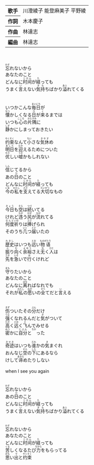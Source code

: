 
<table>

<tbody>
<tr>
<th>歌手</th>
<td>川澄綾子 能登麻美子 平野綾</td>
</tr>

<tr>
<th>作詞</th>
<td>木本慶子</td>
</tr>

<tr>
<th>作曲</th>
<td>林達志</td>
</tr>

<tr>
<th>編曲</th>
<td>林達志</td>
</tr>

</tbody>
</table>
<br>
<br>
<div>
<ruby>忘<rp>(</rp><rt>わす</rt><rp>)</rp></ruby>れないから<br>
あなたのこと<br>
どんなに<ruby>时间<rp>(</rp><rt>じかん</rt><rp>)</rp></ruby>が<ruby>経<rp>(</rp><rt>た</rt><rp>)</rp></ruby>っても<br>
うまく<ruby>言<rp>(</rp><rt>い</rt><rp>)</rp></ruby>えない<ruby>気持<rp>(</rp><rt>きも</rt><rp>)</rp></ruby>ちばかり<ruby>溢<rp>(</rp><rt>あふ</rt><rp>)</rp></ruby>れてくる<br>
<br>
<br>
いつかこんな<ruby>毎日<rp>(</rp><rt>まいにち</rt><rp>)</rp></ruby>が<br>
<ruby>懐<rp>(</rp><rt>なつ</rt><rp>)</rp></ruby>かしくなる<ruby>日<rp>(</rp><rt>ひ</rt><rp>)</rp></ruby>が<ruby>来<rp>(</rp><rt>く</rt><rp>)</rp></ruby>るまでは<br>
いつも<ruby>心<rp>(</rp><rt>こころ</rt><rp>)</rp></ruby>の<ruby>片隅<rp>(</rp><rt>かたすみ</rt><rp>)</rp></ruby>に<br>
<ruby>静<rp>(</rp><rt>しず</rt><rp>)</rp></ruby>かにしまっておきたい<br>
<br>
<ruby>约束<rp>(</rp><rt>やくそく</rt><rp>)</rp></ruby>なんて<ruby>小<rp>(</rp><rt>ちい</rt><rp>)</rp></ruby>さな<ruby>気休<rp>(</rp><rt>きやす</rt><rp>)</rp></ruby>め<br>
<ruby>明日<rp>(</rp><rt>あした</rt><rp>)</rp></ruby>を<ruby>迎<rp>(</rp><rt>むか</rt><rp>)</rp></ruby>えるためについた<br>
<ruby>优<rp>(</rp><rt>やさ</rt><rp>)</rp></ruby>しい<ruby>嘘<rp>(</rp><rt>うそ</rt><rp>)</rp></ruby>かもしれない<br>
<br>
<ruby>信<rp>(</rp><rt>しん</rt><rp>)</rp></ruby>じてるから<br>
あの<ruby>日<rp>(</rp><rt>ひ</rt><rp>)</rp></ruby>のこと<br>
どんなに<ruby>时间<rp>(</rp><rt>じかん</rt><rp>)</rp></ruby>が<ruby>経<rp>(</rp><rt>た</rt><rp>)</rp></ruby>っても<br>
<ruby>今<rp>(</rp><rt>いま</rt><rp>)</rp></ruby>の<ruby>私<rp>(</rp><rt>わたし</rt><rp>)</rp></ruby>を<ruby>支<rp>(</rp><rt>ささ</rt><rp>)</rp></ruby>えてる<ruby>大切<rp>(</rp><rt>たいせつ</rt><rp>)</rp></ruby>なもの<br>
<br>
<br>
<ruby>今日<rp>(</rp><rt>きょう</rt><rp>)</rp></ruby>も<ruby>空<rp>(</rp><rt>そら</rt><rp>)</rp></ruby>は<ruby>続<rp>(</rp><rt>つづ</rt><rp>)</rp></ruby>いてる<br>
けれど<ruby>违<rp>(</rp><rt>ちが</rt><rp>)</rp></ruby>う<ruby>风<rp>(</rp><rt>かぜ</rt><rp>)</rp></ruby>が<ruby>流<rp>(</rp><rt>なが</rt><rp>)</rp></ruby>れてる<br>
<ruby>何度<rp>(</rp><rt>なんど</rt><rp>)</rp></ruby><ruby>祈<rp>(</rp><rt>いの</rt><rp>)</rp></ruby>りは<ruby>捧<rp>(</rp><rt>ささ</rt><rp>)</rp></ruby>げられ<br>
そのうち<ruby>几<rp>(</rp><rt>いく</rt><rp>)</rp></ruby>つ<ruby>届<rp>(</rp><rt>とど</rt><rp>)</rp></ruby>いたの<br>
<br>
<ruby>歴史<rp>(</rp><rt>れきし</rt><rp>)</rp></ruby>はいつも<ruby>远<rp>(</rp><rt>とお</rt><rp>)</rp></ruby>い<ruby>物语<rp>(</rp><rt>ものがたり</rt><rp>)</rp></ruby><br>
<ruby>振<rp>(</rp><rt>ふ</rt><rp>)</rp></ruby>り<ruby>向<rp>(</rp><rt>む</rt><rp>)</rp></ruby>く<ruby>余裕<rp>(</rp><rt>よゆう</rt><rp>)</rp></ruby>さえ<ruby>无<rp>(</rp><rt>な</rt><rp>)</rp></ruby>く<ruby>人<rp>(</rp><rt>ひと</rt><rp>)</rp></ruby>は<br>
<ruby>先<rp>(</rp><rt>さき</rt><rp>)</rp></ruby>を<ruby>急<rp>(</rp><rt>いそ</rt><rp>)</rp></ruby>いで<ruby>行<rp>(</rp><rt>ゆ</rt><rp>)</rp></ruby>くけれど<br>
<br>
<ruby>守<rp>(</rp><rt>まも</rt><rp>)</rp></ruby>りたいから<br>
あなたのこと<br>
どんなに<ruby>离<rp>(</rp><rt>はな</rt><rp>)</rp></ruby>ればなれでも<br>
それが<ruby>私<rp>(</rp><rt>わたし</rt><rp>)</rp></ruby>の<ruby>愿<rp>(</rp><rt>ねが</rt><rp>)</rp></ruby>いの<ruby>全<rp>(</rp><rt>すべ</rt><rp>)</rp></ruby>てだと<ruby>言<rp>(</rp><rt>い</rt><rp>)</rp></ruby>える<br>
<br>
<br>
<ruby>伤<rp>(</rp><rt>きず</rt><rp>)</rp></ruby>ついたその<ruby>分<rp>(</rp><rt>ぶん</rt><rp>)</rp></ruby>だけ<br>
<ruby>强<rp>(</rp><rt>つよ</rt><rp>)</rp></ruby>くなれるんだと<ruby>気<rp>(</rp><rt>ぎ</rt><rp>)</rp></ruby>がついて<br>
<ruby>高<rp>(</rp><rt>たか</rt><rp>)</rp></ruby>く<ruby>远<rp>(</rp><rt>とお</rt><rp>)</rp></ruby>く<ruby>飞<rp>(</rp><rt>と</rt><rp>)</rp></ruby>んでみせる<br>
<ruby>密<rp>(</rp><rt>みつ</rt><rp>)</rp></ruby>かに<ruby>自分<rp>(</rp><rt>じぶん</rt><rp>)</rp></ruby>と<ruby><rp>(</rp><rt>ちか</rt><rp>)</rp></ruby>った<br>
<br>
<ruby>奇迹<rp>(</rp><rt>きせき</rt><rp>)</rp></ruby>はいつも<ruby>谁<rp>(</rp><rt>だれ</rt><rp>)</rp></ruby>かの<ruby>気<rp>(</rp><rt>き</rt><rp>)</rp></ruby>まぐれ<br>
おんなじ<ruby>空<rp>(</rp><rt>そら</rt><rp>)</rp></ruby>の<ruby>下<rp>(</rp><rt>した</rt><rp>)</rp></ruby>にあるなら<br>
けして<ruby>谛<rp>(</rp><rt>あきら</rt><rp>)</rp></ruby>めたりしない<br>
<br>
when I see you again<br>
<br>
<br>
<ruby>忘<rp>(</rp><rt>わす</rt><rp>)</rp></ruby>れないから<br>
あの<ruby>日<rp>(</rp><rt>ひ</rt><rp>)</rp></ruby>のこと<br>
どんなに<ruby>时间<rp>(</rp><rt>じかん</rt><rp>)</rp></ruby>が<ruby>経<rp>(</rp><rt>た</rt><rp>)</rp></ruby>っても<br>
うまく<ruby>言<rp>(</rp><rt>い</rt><rp>)</rp></ruby>えない<ruby>気持<rp>(</rp><rt>きも</rt><rp>)</rp></ruby>ちばかり<ruby>溢<rp>(</rp><rt>あふ</rt><rp>)</rp></ruby>れてくる<br>
<br>
<br>
<ruby>忘<rp>(</rp><rt>わす</rt><rp>)</rp></ruby>れないから<br>
あなたのこと<br>
どんなに<ruby>时间<rp>(</rp><rt>じかん</rt><rp>)</rp></ruby>が<ruby>経<rp>(</rp><rt>た</rt><rp>)</rp></ruby>っても<br>
<ruby>苦<rp>(</rp><rt>くる</rt><rp>)</rp></ruby>しくなるたび<ruby>力<rp>(</rp><rt>ちから</rt><rp>)</rp></ruby>をもらってる<br>
<ruby>思<rp>(</rp><rt>おも</rt><rp>)</rp></ruby>い<ruby>出<rp>(</rp><rt>で</rt><rp>)</rp></ruby>と<ruby>约束<rp>(</rp><rt>やくそく</rt><rp>)</rp></ruby>

</div>